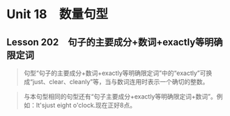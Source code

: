 ﻿ # Unit 18　数量句型
 ## Lesson 202　句子的主要成分+数词+exactly等明确限定词
 
> 句型“句子的主要成分+数词+exactly等明确限定词”中的“exactly”可换成“just、clear、cleanly”等，当与数词连用时表示一个确切的整数。

> 与本句型相同的句型还有“句子主要成分+exactly等明确限定词+数词”。例如：It'sjust eight o'clock.现在正好8点。


 